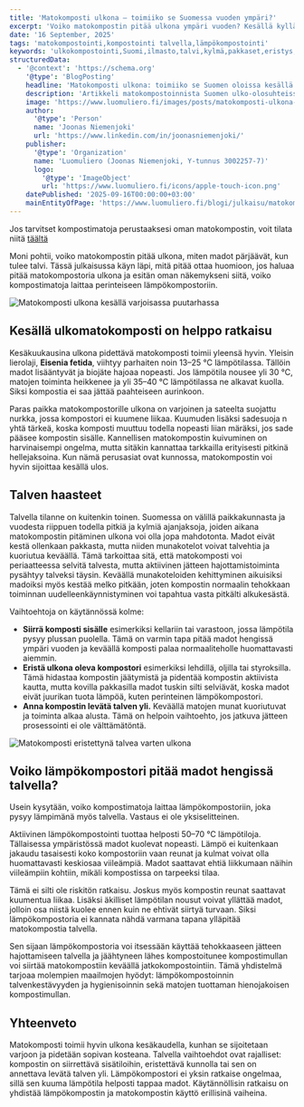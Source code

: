 ```yaml
---
title: 'Matokomposti ulkona – toimiiko se Suomessa vuoden ympäri?'
excerpt: 'Voiko matokompostin pitää ulkona ympäri vuoden? Kesällä kyllä, mutta talvella tilanne muuttuu. Tässä oppaassa kerrotaan, miten ulkomatokomposti toimii, mitä madot kestävät ja voiko lämpökompostori auttaa pitämään matokompostin hengissä talven yli.'
date: '16 September, 2025'
tags: 'matokompostointi,kompostointi talvella,lämpökompostointi'
keywords: 'ulkokompostointi,Suomi,ilmasto,talvi,kylmä,pakkaset,eristys,matokomposti,kompostimadot,selviytyminen,hoito,ratkaisut,keittiöjäte,biojäte,vuodenaikojen vaihtelu,kompostointi,vinkit,suojaaminen,luonnonolosuhteet,kotipuutarha,mökkikompostointi,ympäristö'
structuredData:
  - '@context': 'https://schema.org'
    '@type': 'BlogPosting'
    headline: 'Matokomposti ulkona: toimiiko se Suomen oloissa kesällä ja talvella?'
    description: 'Artikkeli matokompostoinnista Suomen ulko-olosuhteissa. Käsittelee kesä- ja talvikauden haasteet, madon selviytymisen pakkasessa sekä lämpökompostorin mahdollisuudet.'
    image: 'https://www.luomuliero.fi/images/posts/matokomposti-ulkona-suomessa/matokomposti_ulkona_kesalla-1200.jpg'
    author:
      '@type': 'Person'
      name: 'Joonas Niemenjoki'
      url: 'https://www.linkedin.com/in/joonasniemenjoki/'
    publisher:
      '@type': 'Organization'
      name: 'Luomuliero (Joonas Niemenjoki, Y-tunnus 3002257-7)'
      logo:
        '@type': 'ImageObject'
        url: 'https://www.luomuliero.fi/icons/apple-touch-icon.png'
    datePublished: '2025-09-16T00:00:00+03:00'
    mainEntityOfPage: 'https://www.luomuliero.fi/blogi/julkaisu/matokomposti-ulkona-suomessa'
---
```


<aside>Jos tarvitset kompostimatoja perustaaksesi oman matokompostin, voit tilata niitä <a href="https://www.luomuliero.fi/madot">täältä</a></aside>

Moni pohtii, voiko matokompostin pitää ulkona, miten madot pärjäävät, kun tulee talvi. Tässä julkaisussa käyn läpi, mitä pitää ottaa huomioon, jos haluaa pitää matokompostoria ulkona ja esitän oman näkemykseni siitä, voiko kompostimatoja laittaa perinteiseen lämpökompostoriin.

<picture>
  <source srcset="/images/posts/matokomposti-ulkona-suomessa/matokomposti_ulkona_kesalla-800.avif 800w, /images/posts/matokomposti-ulkona-suomessa/matokomposti_ulkona_kesalla-1200.avif 1200w" type="image/avif">
  <source srcset="/images/posts/matokomposti-ulkona-suomessa/matokomposti_ulkona_kesalla-800.webp 800w, /images/posts/matokomposti-ulkona-suomessa/matokomposti_ulkona_kesalla-1200.webp 1200w" type="image/webp">
  <img src="/images/posts/matokomposti-ulkona-suomessa/matokomposti_ulkona_kesalla-800.jpg" srcset="/images/posts/matokomposti-ulkona-suomessa/matokomposti_ulkona_kesalla-800.jpg 800w, /images/posts/matokomposti-ulkona-suomessa/matokomposti_ulkona_kesalla-1200.jpg 1200w" alt="Matokomposti ulkona kesällä varjoisassa puutarhassa" sizes="(max-width: 600px) 100vw, 800px" style="max-width:100%;height:auto;" loading="lazy">
</picture>

## Kesällä ulkomatokomposti on helppo ratkaisu

Kesäkuukausina ulkona pidettävä matokomposti toimii yleensä hyvin. Yleisin lierolaji, **Eisenia fetida**, viihtyy parhaiten noin 13–25 °C lämpötilassa. Tällöin madot lisääntyvät ja biojäte hajoaa nopeasti. Jos lämpötila nousee yli 30 °C, matojen toiminta heikkenee ja yli 35–40 °C lämpötilassa ne alkavat kuolla. Siksi kompostia ei saa jättää paahteiseen aurinkoon.

Paras paikka matokompostorille ulkona on varjoinen ja sateelta suojattu nurkka, jossa kompostori ei kuumene liikaa. Kuumuden lisäksi sadesuoja n yhtä tärkeä, koska komposti muuttuu todella nopeasti liian märäksi, jos sade pääsee kompostin sisälle. Kannellisen matokompostin kuivuminen on harvinaisempi ongelma, mutta sitäkin kannattaa tarkkailla erityisesti pitkinä hellejaksoina. Kun nämä perusasiat ovat kunnossa, matokompostin voi hyvin sijoittaa kesällä ulos.

## Talven haasteet

Talvella tilanne on kuitenkin toinen. Suomessa on välillä paikkakunnasta ja vuodesta riippuen todella pitkiä ja kylmiä ajanjaksoja, joiden aikana matokompostin pitäminen ulkona voi olla jopa mahdotonta. Madot eivät kestä ollenkaan pakkasta, mutta niiden munakotelot voivat talvehtia ja kuoriutua keväällä. Tämä tarkoittaa sitä, että matokomposti voi periaatteessa selvitä talvesta, mutta aktiivinen jätteen hajottamistoiminta pysähtyy talveksi täysin. Keväällä munakoteloiden kehittyminen aikuisiksi madoiksi myös kestää melko pitkään, joten kompostin normaalin tehokkaan toiminnan uudelleenkäynnistyminen voi tapahtua vasta pitkälti alkukesästä.

Vaihtoehtoja on käytännössä kolme:

- **Siirrä komposti sisälle** esimerkiksi kellariin tai varastoon, jossa lämpötila pysyy plussan puolella. Tämä on varmin tapa pitää madot hengissä ympäri vuoden ja keväällä komposti palaa normaaliteholle huomattavasti aiemmin.
- **Eristä ulkona oleva kompostori** esimerkiksi lehdillä, oljilla tai styroksilla. Tämä hidastaa kompostin jäätymistä ja pidentää kompostin aktiivista kautta, mutta kovilla pakkasilla madot tuskin silti selviävät, koska madot eivät juurikan tuota lämpöä, kuten perinteinen lämpökompostori.
- **Anna kompostin levätä talven yli.** Keväällä matojen munat kuoriutuvat ja toiminta alkaa alusta. Tämä on helpoin vaihtoehto, jos jatkuva jätteen prosessointi ei ole välttämätöntä.

<picture>
  <source srcset="/images/posts/matokomposti-ulkona-suomessa/eristetty_matokomposti_ulkona-800.avif 800w, /images/posts/matokomposti-ulkona-suomessa/eristetty_matokomposti_ulkona-1200.avif 1200w" type="image/avif">
  <source srcset="/images/posts/matokomposti-ulkona-suomessa/eristetty_matokomposti_ulkona-800.webp 800w, /images/posts/matokomposti-ulkona-suomessa/eristetty_matokomposti_ulkona-1200.webp 1200w" type="image/webp">
  <img src="/images/posts/matokomposti-ulkona-suomessa/eristetty_matokomposti_ulkona-800.jpg" srcset="/images/posts/matokomposti-ulkona-suomessa/eristetty_matokomposti_ulkona-800.jpg 800w, /images/posts/matokomposti-ulkona-suomessa/eristetty_matokomposti_ulkona-1200.jpg 1200w" alt="Matokomposti eristettynä talvea varten ulkona" sizes="(max-width: 600px) 100vw, 800px" style="max-width:100%;height:auto;" loading="lazy">
</picture>

## Voiko lämpökompostori pitää madot hengissä talvella?

Usein kysytään, voiko kompostimatoja laittaa lämpökompostoriin, joka pysyy lämpimänä myös talvella. Vastaus ei ole yksiselitteinen.

Aktiivinen lämpökompostointi tuottaa helposti 50–70 °C lämpötiloja. Tällaisessa ympäristössä madot kuolevat nopeasti. Lämpö ei kuitenkaan jakaudu tasaisesti koko kompostoriin vaan reunat ja kulmat voivat olla huomattavasti keskiosaa viileämpiä. Madot saattavat ehtiä liikkumaan näihin viileämpiin kohtiin, mikäli kompostissa on tarpeeksi tilaa.

Tämä ei silti ole riskitön ratkaisu. Joskus myös kompostin reunat saattavat kuumentua liikaa. Lisäksi äkilliset lämpötilan nousut voivat yllättää madot, jolloin osa niistä kuolee ennen kuin ne ehtivät siirtyä turvaan. Siksi lämpökompostoria ei kannata nähdä varmana tapana ylläpitää matokompostia talvella.

Sen sijaan lämpökompostoria voi itsessään käyttää tehokkaaseen jätteen hajottamiseen talvella ja jäähtyneen lähes kompostoitunee kompostimullan voi siirtää matokompostiin keväällä jatkokompostointiin. Tämä yhdistelmä tarjoaa molempien maailmojen hyödyt: lämpökompostoinnin talvenkestävyyden ja hygienisoinnin sekä matojen tuottaman hienojakoisen kompostimullan.

## Yhteenveto

Matokomposti toimii hyvin ulkona kesäkaudella, kunhan se sijoitetaan varjoon ja pidetään sopivan kosteana. Talvella vaihtoehdot ovat rajalliset: kompostin on siirrettävä sisätiloihin, eristettävä kunnolla tai sen on annettava levätä talven yli. Lämpökompostori ei yksin ratkaise ongelmaa, sillä sen kuuma lämpötila helposti tappaa madot. Käytännöllisin ratkaisu on yhdistää lämpökompostin ja matokompostin käyttö erillisinä vaiheina.
